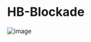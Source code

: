 # HB-Blockade
![image](https://user-images.githubusercontent.com/47825265/177999363-2d06e706-acd5-4d1c-a71b-b291b7605700.png)

